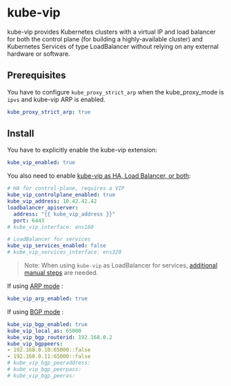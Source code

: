 # kube-vip

kube-vip provides Kubernetes clusters with a virtual IP and load balancer for both the control plane (for building a highly-available cluster) and Kubernetes Services of type LoadBalancer without relying on any external hardware or software.

## Prerequisites

You have to configure `kube_proxy_strict_arp` when the kube_proxy_mode is `ipvs` and kube-vip ARP is enabled.

```yaml
kube_proxy_strict_arp: true
```

## Install

You have to explicitly enable the kube-vip extension:

```yaml
kube_vip_enabled: true
```

You also need to enable
[kube-vip as HA, Load Balancer, or both](https://kube-vip.io/docs/installation/static/#kube-vip-as-ha-load-balancer-or-both):

```yaml
# HA for control-plane, requires a VIP
kube_vip_controlplane_enabled: true
kube_vip_address: 10.42.42.42
loadbalancer_apiserver:
  address: "{{ kube_vip_address }}"
  port: 6443
# kube_vip_interface: ens160

# LoadBalancer for services
kube_vip_services_enabled: false
# kube_vip_services_interface: ens320
```

> Note: When using `kube-vip` as LoadBalancer for services,
[additional manual steps](https://kube-vip.io/docs/usage/cloud-provider/)
are needed.

If using [ARP mode](https://kube-vip.io/docs/installation/static/#arp) :

```yaml
kube_vip_arp_enabled: true
```

If using [BGP mode](https://kube-vip.io/docs/installation/static/#bgp) :

```yaml
kube_vip_bgp_enabled: true
kube_vip_local_as: 65000
kube_vip_bgp_routerid: 192.168.0.2
kube_vip_bgppeers:
- 192.168.0.10:65000::false
- 192.168.0.11:65000::false
# kube_vip_bgp_peeraddress:
# kube_vip_bgp_peerpass:
# kube_vip_bgp_peeras:
```
